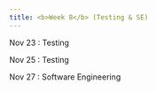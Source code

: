 ```yaml
---
title: <b>Week 8</b> (Testing & SE)
---
```


Nov 23
: Testing

Nov 25
: Testing

Nov 27
: Software Engineering
